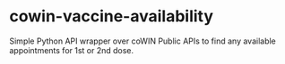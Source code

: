 # cowin-vaccine-availability
Simple Python API wrapper over coWIN Public APIs to find any available appointments for 1st or 2nd dose.
